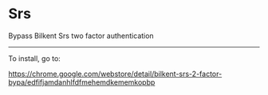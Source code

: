 # Srs

Bypass Bilkent Srs two factor authentication

---

To install, go to:

https://chrome.google.com/webstore/detail/bilkent-srs-2-factor-bypa/edfifjamdanhlfdfmehemdkememkopbp
